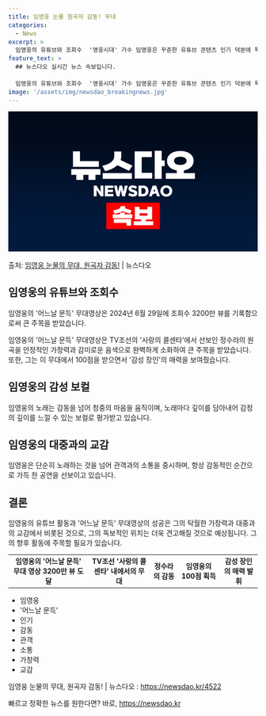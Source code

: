 ```yaml
---
title: 임영웅 눈물 원곡자 감동! 무대
categories:
  - News
excerpt: >
  임영웅의 유튜브와 조회수  '영웅시대' 가수 임영웅은 꾸준한 유튜브 콘텐츠 인기 덕분에 독보적인 위치를 계속…
feature_text: >
  ## 뉴스다오 실시간 뉴스 속보입니다.

  임영웅의 유튜브와 조회수  '영웅시대' 가수 임영웅은 꾸준한 유튜브 콘텐츠 인기 덕분에 독보적인 위치를 계속…
image: '/assets/img/newsdao_breakingnews.jpg'
---
```


![뉴스다오 속보](/assets/img/newsdao_breakingnews.jpg)

<p>출처: <a href="https://newsdao.kr/4522" rel="dofollow">임영웅 눈물의 무대, 원곡자 감동!</a> | 뉴스다오</p>

<h2 data-ke-size="size26">임영웅의 유튜브와 조회수</h2>
임영웅의 '어느날 문득' 무대영상은 2024년 6월 29일에 조회수 3200만 뷰를 기록함으로써 큰 주목을 받았습니다.

<p data-ke-size="size16">임영웅의 '어느날 문득' 무대영상은 TV조선의 '사랑의 콜센타'에서 선보인 정수라의 원곡을 안정적인 가창력과 감미로운 음색으로 완벽하게 소화하여 큰 주목을 받았습니다. 또한, 그는 이 무대에서 100점을 받으면서 '감성 장인'의 매력을 보여줬습니다.</p>

<h2 data-ke-size="size26">임영웅의 감성 보컬</h2>
임영웅의 노래는 감동을 넘어 청중의 마음을 움직이며, 노래마다 깊이를 담아내어 감정의 깊이를 느낄 수 있는 보컬로 평가받고 있습니다.

<h2 data-ke-size="size26">임영웅의 대중과의 교감</h2>
임영웅은 단순히 노래하는 것을 넘어 관객과의 소통을 중시하며, 항상 감동적인 순간으로 가득 찬 공연을 선보이고 있습니다.

<h2 data-ke-size="size26">결론</h2>
임영웅의 유튜브 활동과 '어느날 문득' 무대영상의 성공은 그의 탁월한 가창력과 대중과의 교감에서 비롯된 것으로, 그의 독보적인 위치는 더욱 견고해질 것으로 예상됩니다. 그의 향후 활동에 주목할 필요가 있습니다.

<table>
	<tbody>
		<tr>
			<td style="text-align: center; height: 17px;"><b>임영웅의 '어느날 문득' 무대 영상 3200만 뷰 도달</b></td>
			<td style="text-align: center; height: 17px;"><b>TV조선 '사랑의 콜센타' 내에서의 무대</b></td>
			<td style="text-align: center; height: 17px;"><b>정수라의 감동</b></td>
			<td style="text-align: center; height: 17px;"><b>임영웅의 100점 획득</b></td>
			<td style="text-align: center; height: 17px;"><b>감성 장인의 매력 발휘</b></td>
		</tr>
	</tbody>
</table>

<ul>
	<li>임영웅</li>
	<li>'어느날 문득'</li>
	<li>인기</li>
	<li>감동</li>
	<li>관객</li>
	<li>소통</li>
	<li>가창력</li>
	<li>교감</li>
</ul>

<p data-ke-size="size16">임영웅 눈물의 무대, 원곡자 감동! | 뉴스다오 : <a href="https://newsdao.kr/4522">https://newsdao.kr/4522</a></p> 

빠르고 정확한 뉴스를 원한다면? 바로, <a href="https://newsdao.kr" rel="dofollow">https://newsdao.kr</a>


    
